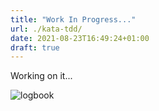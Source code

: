 ```yaml
---
title: "Work In Progress..."
url: ./kata-tdd/
date: 2021-08-23T16:49:24+01:00
draft: true
---
```


Working on it...

<!--more-->

![logbook](../../../images/wip.gif)
